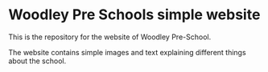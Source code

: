 # Woodley Pre Schools simple website

This is the repository for the website of Woodley Pre-School.

The website contains simple images and text explaining different things about the school.
